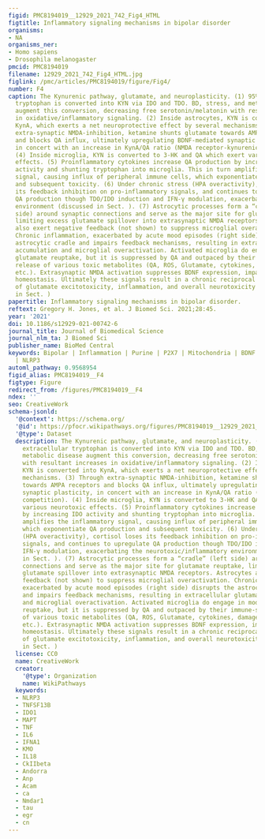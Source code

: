 ```yaml
---
figid: PMC8194019__12929_2021_742_Fig4_HTML
figtitle: Inflammatory signaling mechanisms in bipolar disorder
organisms:
- NA
organisms_ner:
- Homo sapiens
- Drosophila melanogaster
pmcid: PMC8194019
filename: 12929_2021_742_Fig4_HTML.jpg
figlink: /pmc/articles/PMC8194019/figure/Fig4/
number: F4
caption: The Kynurenic pathway, glutamate, and neuroplasticity. (1) 95% of free, extracellular
  tryptophan is converted into KYN via IDO and TDO. BD, stress, and metabolic disease
  augment this conversion, decreasing free serotonin/melatonin with resultant increases
  in oxidative/inflammatory signaling. (2) Inside astrocytes, KYN is converted into
  KynA, which exerts a net neuroprotective effect by several mechanisms. (3) Through
  extra-synaptic NMDA-inhibition, ketamine shunts glutamate towards AMPA receptors
  and blocks QA influx, ultimately upregulating BDNF-mediated synaptic plasticity,
  in concert with an increase in KynA/QA ratio (NMDA receptor-kynurenic competition).
  (4) Inside microglia, KYN is converted to 3-HK and QA which exert various neurotoxic
  effects. (5) Proinflammatory cytokines increase QA production by increasing IDO
  activity and shunting tryptophan into microglia. This in turn amplifies the inflammatory
  signal, causing influx of peripheral immune cells, which exponentiate QA production
  and subsequent toxicity. (6) Under chronic stress (HPA overactivity), cortisol loses
  its feedback inhibition on pro-inflammatory signals, and continues to upregulate
  QA production though TDO/IDO induction and IFN-γ modulation, exacerbating the neurotoxic/inflammatory
  environment (discussed in Sect. ). (7) Astrocytic processes form a “cradle” (left
  side) around synaptic connections and serve as the major site for glutamate reuptake,
  limiting excess glutamate spillover into extrasynaptic NMDA receptors. Astrocytes
  also exert negative feedback (not shown) to suppress microglial overactivation.
  Chronic inflammation, exacerbated by acute mood episodes (right side) disrupts the
  astrocytic cradle and impairs feedback mechanisms, resulting in extracellular glutamate
  accumulation and microglial overactivation. Activated microglia do engage in modest
  glutamate reuptake, but it is suppressed by QA and outpaced by their immune-stimulated
  release of various toxic metabolites (QA, ROS, Glutamate, cytokines, damaged organelles,
  etc.). Extrasynaptic NMDA activation suppresses BDNF expression, impairing synaptic
  homeostasis. Ultimately these signals result in a chronic reciprocal exacerbation
  of glutamate excitotoxicity, inflammation, and overall neurotoxicity (discussed
  in Sect. )
papertitle: Inflammatory signaling mechanisms in bipolar disorder.
reftext: Gregory H. Jones, et al. J Biomed Sci. 2021;28:45.
year: '2021'
doi: 10.1186/s12929-021-00742-6
journal_title: Journal of Biomedical Science
journal_nlm_ta: J Biomed Sci
publisher_name: BioMed Central
keywords: Bipolar | Inflammation | Purine | P2X7 | Mitochondria | BDNF | Glutamate
  | NLRP3
automl_pathway: 0.9568954
figid_alias: PMC8194019__F4
figtype: Figure
redirect_from: /figures/PMC8194019__F4
ndex: ''
seo: CreativeWork
schema-jsonld:
  '@context': https://schema.org/
  '@id': https://pfocr.wikipathways.org/figures/PMC8194019__12929_2021_742_Fig4_HTML.html
  '@type': Dataset
  description: The Kynurenic pathway, glutamate, and neuroplasticity. (1) 95% of free,
    extracellular tryptophan is converted into KYN via IDO and TDO. BD, stress, and
    metabolic disease augment this conversion, decreasing free serotonin/melatonin
    with resultant increases in oxidative/inflammatory signaling. (2) Inside astrocytes,
    KYN is converted into KynA, which exerts a net neuroprotective effect by several
    mechanisms. (3) Through extra-synaptic NMDA-inhibition, ketamine shunts glutamate
    towards AMPA receptors and blocks QA influx, ultimately upregulating BDNF-mediated
    synaptic plasticity, in concert with an increase in KynA/QA ratio (NMDA receptor-kynurenic
    competition). (4) Inside microglia, KYN is converted to 3-HK and QA which exert
    various neurotoxic effects. (5) Proinflammatory cytokines increase QA production
    by increasing IDO activity and shunting tryptophan into microglia. This in turn
    amplifies the inflammatory signal, causing influx of peripheral immune cells,
    which exponentiate QA production and subsequent toxicity. (6) Under chronic stress
    (HPA overactivity), cortisol loses its feedback inhibition on pro-inflammatory
    signals, and continues to upregulate QA production though TDO/IDO induction and
    IFN-γ modulation, exacerbating the neurotoxic/inflammatory environment (discussed
    in Sect. ). (7) Astrocytic processes form a “cradle” (left side) around synaptic
    connections and serve as the major site for glutamate reuptake, limiting excess
    glutamate spillover into extrasynaptic NMDA receptors. Astrocytes also exert negative
    feedback (not shown) to suppress microglial overactivation. Chronic inflammation,
    exacerbated by acute mood episodes (right side) disrupts the astrocytic cradle
    and impairs feedback mechanisms, resulting in extracellular glutamate accumulation
    and microglial overactivation. Activated microglia do engage in modest glutamate
    reuptake, but it is suppressed by QA and outpaced by their immune-stimulated release
    of various toxic metabolites (QA, ROS, Glutamate, cytokines, damaged organelles,
    etc.). Extrasynaptic NMDA activation suppresses BDNF expression, impairing synaptic
    homeostasis. Ultimately these signals result in a chronic reciprocal exacerbation
    of glutamate excitotoxicity, inflammation, and overall neurotoxicity (discussed
    in Sect. )
  license: CC0
  name: CreativeWork
  creator:
    '@type': Organization
    name: WikiPathways
  keywords:
  - NLRP3
  - TNFSF13B
  - IDO1
  - MAPT
  - TNF
  - IL6
  - IFNA1
  - KMO
  - IL18
  - CkIIbeta
  - Andorra
  - Anp
  - Acam
  - ca
  - Nmdar1
  - tau
  - egr
  - cn
---
```

